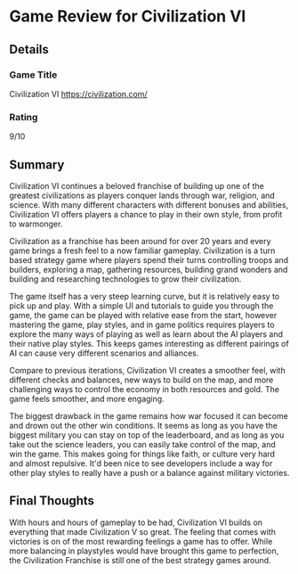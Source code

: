 # Game Review for Civilization VI

## Details

### Game Title
Civilization VI
https://civilization.com/

### Rating
9/10

## Summary
  Civilization VI continues a beloved franchise of building up one of the greatest civilizations as players conquer lands through war, religion, and science. With many different characters with different bonuses and abilities, Civilization VI offers players a chance to play in their own style, from profit to warmonger. 
  
  Civilization as a franchise has been around for over 20 years and every game brings a fresh feel to a now familiar gameplay. Civilization is a turn based strategy game where players spend their turns controlling troops and builders, exploring a map, gathering resources, building grand wonders and building and researching technologies to grow their civilization. 
  
  The game itself has a very steep learning curve, but it is relatively easy to pick up and play. With a simple UI and tutorials to guide you through the game, the game can be played with relative ease from the start, however mastering the game, play styles, and in game politics requires players to explore the many ways of playing as well as learn about the AI players and their native play styles. This keeps games interesting as different pairings of AI can cause very different scenarios and alliances. 
  
  Compare to previous iterations, Civilization VI creates a smoother feel, with different checks and balances, new ways to build on the map, and more challenging ways to control the economy in both resources and gold. The game feels smoother, and more engaging. 
  
  The biggest drawback in the game remains how war focused it can become and drown out the other win conditions. It seems as long as you have the biggest military you can stay on top of the leaderboard, and as long as you take out the science leaders, you can easily take control of the map, and win the game. This makes going for things like faith, or culture very hard and almost repulsive. It'd been nice to see developers include a way for other play styles to really have a push or a balance against military victories. 


## Final Thoughts
With hours and hours of gameplay to be had, Civilization VI builds on everything that made Civilization V so great. The feeling that comes with victories is on of the most rewarding feelings a game has to offer. While more balancing in playstyles would have brought this game to perfection, the Civilization Franchise is still one of the best strategy games around.

